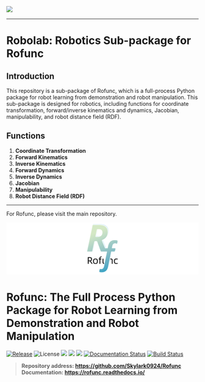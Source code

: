 ![](doc/img/logo/logo8.png)

---

# Robolab: Robotics Sub-package for Rofunc 

## Introduction

This repository is a sub-package of Rofunc, which is a full-process Python package for robot learning from demonstration 
and robot manipulation. This sub-package is designed for robotics, including functions for coordinate transformation, 
forward/inverse kinematics and dynamics, Jacobian, manipulability, and robot distance field (RDF).

## Functions 

1. **Coordinate Transformation**
2. **Forward Kinematics**
3. **Inverse Kinematics**
4. **Forward Dynamics**
5. **Inverse Dynamics**
6. **Jacobian**
7. **Manipulability** 
8. **Robot Distance Field (RDF)**

---
For Rofunc, please visit the main repository.

![](https://github.com/Skylark0924/Rofunc/blob/main/doc/img/logo/logo8.png)

# Rofunc: The Full Process Python Package for Robot Learning from Demonstration and Robot Manipulation

[![Release](https://img.shields.io/github/v/release/Skylark0924/Rofunc)](https://pypi.org/project/rofunc/)
![License](https://img.shields.io/github/license/Skylark0924/Rofunc?color=blue)
![](https://img.shields.io/github/downloads/skylark0924/Rofunc/total)
[![](https://img.shields.io/github/issues-closed-raw/Skylark0924/Rofunc?color=brightgreen)](https://github.com/Skylark0924/Rofunc/issues?q=is%3Aissue+is%3Aclosed)
[![](https://img.shields.io/github/issues-raw/Skylark0924/Rofunc?color=orange)](https://github.com/Skylark0924/Rofunc/issues?q=is%3Aopen+is%3Aissue)
[![Documentation Status](https://readthedocs.org/projects/rofunc/badge/?version=latest)](https://rofunc.readthedocs.io/en/latest/?badge=latest)
[![Build Status](https://img.shields.io/endpoint.svg?url=https%3A%2F%2Factions-badge.atrox.dev%2FSkylark0924%2FRofunc%2Fbadge%3Fref%3Dmain&style=flat)](https://actions-badge.atrox.dev/Skylark0924/Rofunc/goto?ref=main)

> **Repository address: https://github.com/Skylark0924/Rofunc** <br>
> **Documentation: https://rofunc.readthedocs.io/**
